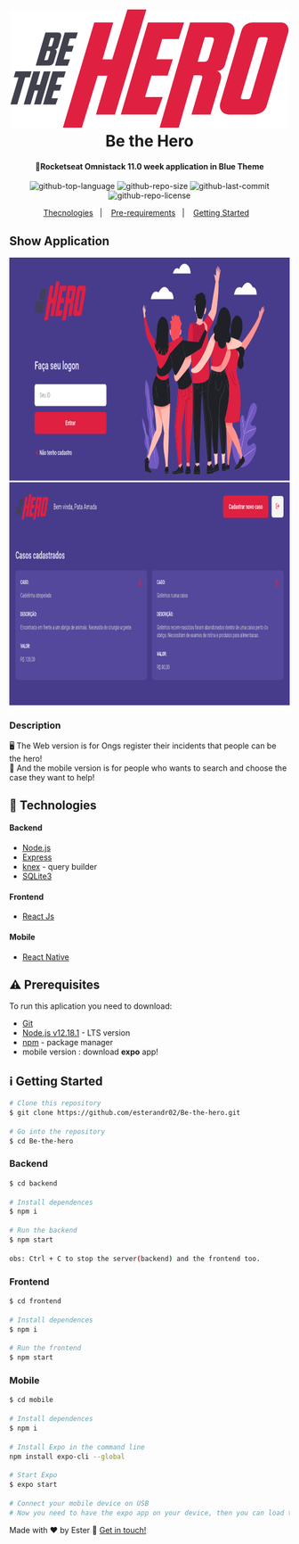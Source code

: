 <h1 align="center">
  <img alt="logo" src="frontend/src/assets/logo.svg"/>
  <br/>
  Be the Hero
</h1>

<h4 align="center">
  🚀️<strong>Rocketseat Omnistack 11.0 week application in Blue Theme</strong>
</h4>

<p align="center">
  <img alt="github-top-language" src="https://img.shields.io/github/languages/top/esterandr02/Be-the-hero">  
  <img alt="github-repo-size" src="https://img.shields.io/github/repo-size/esterandr02/Be-the-hero?color=red">
  <img alt="github-last-commit" src="https://img.shields.io/github/last-commit/esterandr02/Be-the-hero?color=green">
  <img alt="github-repo-license" src="https://img.shields.io/static/v1?label=license&message=MIT&color=blueviolet">
</p>

<p align="center">
  <a href="#rocket-technologies">Thecnologies</a>&nbsp;&nbsp;&nbsp;|&nbsp;&nbsp;&nbsp;
  <a href="#warning-prerequisites">Pre-requirements</a>&nbsp;&nbsp;&nbsp;|&nbsp;&nbsp;&nbsp;
  <a href="#information_source-getting-started">Getting Started</a>&nbsp;&nbsp;&nbsp;
</p>

## Show Application
<p align="center">
  <img alt="gofinances-dashboard" src="frontend/src/assets/dashboard.png" widht="500" height="400"/>
  <br/>
  <img alt="gofinances-dashboard" src="frontend/src/assets/ong-profile.png" widht="500" height="400"/>
</p>

### Description

🖥️ The Web version is for Ongs register their incidents that people can be the hero!  
📲️ And the mobile version is for people who wants to search and choose the case they want to help!

## :rocket: Technologies

#### Backend
-  [Node.js](https://nodejs.org/en/)
-  [Express](https://expressjs.com/pt-br/)
-  [knex](http://knexjs.org/#Installation) - query builder
-  [SQLite3](https://www.sqlite.org/index.html)

#### Frontend
-  [React Js](https://github.com/facebook/react)

#### Mobile
-  [React Native](https://github.com/facebook/react-native)

## :warning: Prerequisites

To run this aplication you need to download:
- [Git](https://git-scm.com)
- [Node.js v12.18.1](https://nodejs.org/dist/v12.18.1/node-v12.18.1-linux-x64.tar.xz) - LTS version
- [npm](https://www.npmjs.com/package/npm) - package manager
- mobile version : download __expo__ app!
  
## :information_source: Getting Started

```bash
# Clone this repository
$ git clone https://github.com/esterandr02/Be-the-hero.git

# Go into the repository
$ cd Be-the-hero
```
### Backend

```bash
$ cd backend

# Install dependences
$ npm i

# Run the backend
$ npm start

obs: Ctrl + C to stop the server(backend) and the frontend too.
```

### Frontend

```bash
$ cd frontend

# Install dependences
$ npm i

# Run the frontend
$ npm start
```

### Mobile
```bash
$ cd mobile

# Install dependences
$ npm i

# Install Expo in the command line
npm install expo-cli --global

# Start Expo
$ expo start 

# Connect your mobile device on USB
# Now you need to have the expo app on your device, then you can load the QR code in your camera.

```

Made with ♥ by Ester :wave: [Get in touch!](https://www.linkedin.com/in/ester-albuquerque-3589911a6/)
